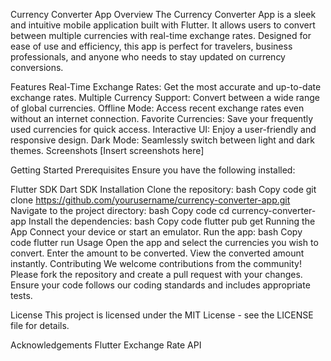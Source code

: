 Currency Converter App
Overview
The Currency Converter App is a sleek and intuitive mobile application built with Flutter. It allows users to convert between multiple currencies with real-time exchange rates. Designed for ease of use and efficiency, this app is perfect for travelers, business professionals, and anyone who needs to stay updated on currency conversions.

Features
Real-Time Exchange Rates: Get the most accurate and up-to-date exchange rates.
Multiple Currency Support: Convert between a wide range of global currencies.
Offline Mode: Access recent exchange rates even without an internet connection.
Favorite Currencies: Save your frequently used currencies for quick access.
Interactive UI: Enjoy a user-friendly and responsive design.
Dark Mode: Seamlessly switch between light and dark themes.
Screenshots
[Insert screenshots here]

Getting Started
Prerequisites
Ensure you have the following installed:

Flutter SDK
Dart SDK
Installation
Clone the repository:
bash
Copy code
git clone https://github.com/yourusername/currency-converter-app.git
Navigate to the project directory:
bash
Copy code
cd currency-converter-app
Install the dependencies:
bash
Copy code
flutter pub get
Running the App
Connect your device or start an emulator.
Run the app:
bash
Copy code
flutter run
Usage
Open the app and select the currencies you wish to convert.
Enter the amount to be converted.
View the converted amount instantly.
Contributing
We welcome contributions from the community! Please fork the repository and create a pull request with your changes. Ensure your code follows our coding standards and includes appropriate tests.

License
This project is licensed under the MIT License - see the LICENSE file for details.

Acknowledgements
Flutter
Exchange Rate API
